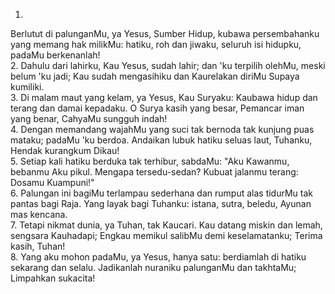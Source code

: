 1.
Berlutut di palunganMu, ya Yesus, Sumber Hidup,
kubawa persembahanku yang memang hak milikMu:
hatiku, roh dan jiwaku, seluruh isi hidupku,
padaMu berkenanlah!
<br>
2.
Dahulu dari lahirku, Kau Yesus, sudah lahir;
dan 'ku terpilih olehMu, meski belum 'ku jadi;
Kau sudah mengasihiku dan Kaurelakan diriMu
Supaya kumiliki.
<br>
3.
Di malam maut yang kelam, ya Yesus, Kau Suryaku:
Kaubawa hidup dan terang dan damai kepadaku.
O Surya kasih yang besar, Pemancar iman yang benar,
CahyaMu sungguh indah!
<br>
4.
Dengan memandang wajahMu yang suci tak bernoda
tak kunjung puas mataku; padaMu 'ku berdoa.
Andaikan lubuk hatiku seluas laut, Tuhanku,
Hendak kurangkum Dikau!
<br>
5.
Setiap kali hatiku berduka tak terhibur,
sabdaMu: "Aku Kawanmu, bebanmu Aku pikul.
Mengapa tersedu-sedan? Kubuat jalanmu terang:
Dosamu Kuampuni!"
<br>
6.
Palungan ini bagiMu terlampau sederhana
dan rumput alas tidurMu tak pantas bagi Raja.
Yang layak bagi Tuhanku: istana, sutra, beledu,
Ayunan mas kencana.
<br>
7.
Tetapi nikmat dunia, ya Tuhan, tak Kaucari.
Kau datang miskin dan lemah, sengsara Kauhadapi;
Engkau memikul salibMu demi keselamatanku;
Terima kasih, Tuhan!
<br>
8.
Yang aku mohon padaMu, ya Yesus, hanya satu:
berdiamlah di hatiku sekarang dan selalu.
Jadikanlah nuraniku palunganMu dan takhtaMu;
Limpahkan sukacita!